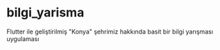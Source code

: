 # bilgi_yarisma
Flutter ile geliştirilmiş "Konya" şehrimiz hakkında basit bir bilgi yarışması uygulaması
